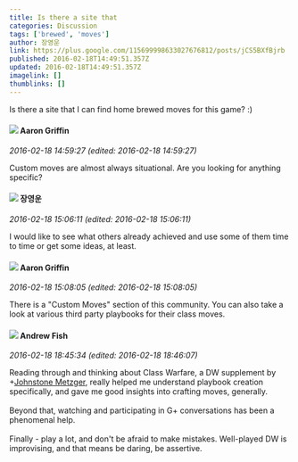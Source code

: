 ```yaml
---
title: Is there a site that
categories: Discussion
tags: ['brewed', 'moves']
author: 장영운
link: https://plus.google.com/115699998633027676812/posts/jCS5BXfBjrb
published: 2016-02-18T14:49:51.357Z
updated: 2016-02-18T14:49:51.357Z
imagelink: []
thumblinks: []
---
```


Is there a site that I can find home brewed moves for this game? :)
<div id='comment z13ej5hzyrvxirczw04cgxgy0nrwtxqbvxs0k'>
  <h4><img src='{{site.baseurl}}//images/avatars/103667855585775066713_photo.jpg'> Aaron Griffin</h4>
      <p><cite>2016-02-18 14:59:27 (edited: 2016-02-18 14:59:27)</cite></p>
        <p>Custom moves are almost always situational. Are you looking for anything specific?</p>
</div>
        

<div id='comment z13ej5hzyrvxirczw04cgxgy0nrwtxqbvxs0k'>
  <h4><img src='{{site.baseurl}}//images/avatars/115699998633027676812_photo.jpg'> 장영운</h4>
      <p><cite>2016-02-18 15:06:11 (edited: 2016-02-18 15:06:11)</cite></p>
        <p>I would like to see what others already achieved and use some of them time to time or get some ideas, at least.</p>
</div>
        

<div id='comment z13ej5hzyrvxirczw04cgxgy0nrwtxqbvxs0k'>
  <h4><img src='{{site.baseurl}}//images/avatars/103667855585775066713_photo.jpg'> Aaron Griffin</h4>
      <p><cite>2016-02-18 15:08:05 (edited: 2016-02-18 15:08:05)</cite></p>
        <p>There is a &quot;Custom Moves&quot; section of this community. You can also take a look at various third party playbooks for their class moves.</p>
</div>
        

<div id='comment z13ej5hzyrvxirczw04cgxgy0nrwtxqbvxs0k'>
  <h4><img src='{{site.baseurl}}//images/avatars/109840962456887986459_photo.jpg'> Andrew Fish</h4>
      <p><cite>2016-02-18 18:45:34 (edited: 2016-02-18 18:46:07)</cite></p>
        <p>Reading through and thinking about Class Warfare,  a DW supplement by <span class="proflinkWrapper"><span class="proflinkPrefix">+</span><a class="proflink" href="https://plus.google.com/113864117304127544117" oid="113864117304127544117">Johnstone Metzger</a></span>​​, really helped me understand playbook creation specifically, and gave me good insights into crafting moves, generally.<br /><br />Beyond that,  watching and participating in G+ conversations has been a phenomenal help. <br /><br />Finally - play a lot, and don&#39;t be afraid to make mistakes.   Well-played DW is improvising,  and that means be daring, be assertive.</p>
</div>
        